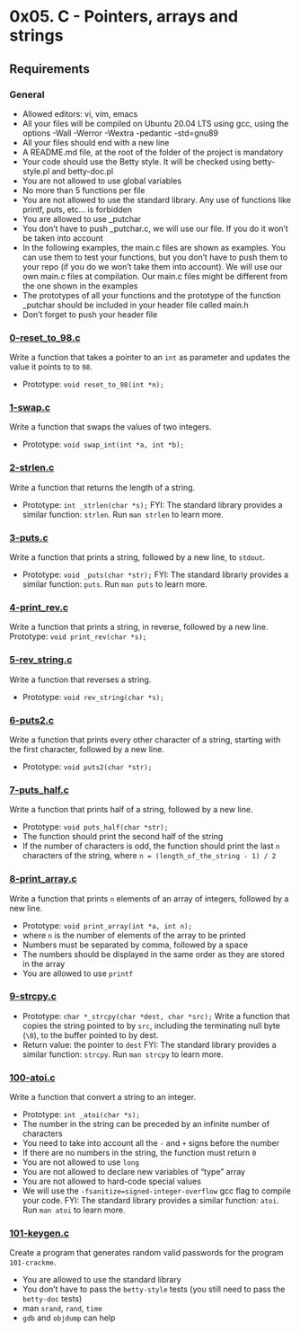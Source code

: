 # 0x05. C - Pointers, arrays and strings

## Requirements
### General

* Allowed editors: vi, vim, emacs
* All your files will be compiled on Ubuntu 20.04 LTS using gcc, using the options -Wall -Werror -Wextra -pedantic -std=gnu89
* All your files should end with a new line
* A README.md file, at the root of the folder of the project is mandatory
* Your code should use the Betty style. It will be checked using betty-style.pl and betty-doc.pl
* You are not allowed to use global variables
* No more than 5 functions per file
* You are not allowed to use the standard library. Any use of functions like printf, puts, etc… is forbidden
* You are allowed to use _putchar
* You don’t have to push _putchar.c, we will use our file. If you do it won’t be taken into account
* In the following examples, the main.c files are shown as examples. You can use them to test your functions, but you don’t have to push them to your repo (if you do we won’t take them into account). We will use our own main.c files at compilation. Our main.c files might be different from the one shown in the examples
* The prototypes of all your functions and the prototype of the function _putchar should be included in your header file called main.h
* Don’t forget to push your header file

### [0-reset_to_98.c](0-reset_to_98.c)
Write a function that takes a pointer to an `int` as parameter and updates the value it points to to `98`.
* Prototype: `void reset_to_98(int *n);`

### [1-swap.c](1-swap.c)
Write a function that swaps the values of two integers.
* Prototype: `void swap_int(int *a, int *b);`

### [2-strlen.c](2-strlen.c)
Write a function that returns the length of a string.
* Prototype: `int _strlen(char *s);`
FYI: The standard library provides a similar function: `strlen`. Run `man strlen` to learn more.

### [3-puts.c](3-puts.c)
Write a function that prints a string, followed by a new line, to `stdout`.
* Prototype: `void _puts(char *str);`
FYI: The standard librariy provides a similar function: `puts`. Run `man puts` to learn more.

### [4-print_rev.c](4-print_rev.c)
Write a function that prints a string, in reverse, followed by a new line.
Prototype: `void print_rev(char *s);`

### [5-rev_string.c](5-rev_string.c)
Write a function that reverses a string.
* Prototype: `void rev_string(char *s);`

### [6-puts2.c](6-puts2.c)
Write a function that prints every other character of a string, starting with the first character, followed by a new line.
* Prototype: `void puts2(char *str);`

### [7-puts_half.c](7-puts_half.c)
Write a function that prints half of a string, followed by a new line.
* Prototype: `void puts_half(char *str);`
* The function should print the second half of the string
* If the number of characters is odd, the function should print the last `n` characters of the string, where `n = (length_of_the_string - 1) / 2`

### [8-print_array.c](8-print_array.c)
Write a function that prints `n` elements of an array of integers, followed by a new line.
* Prototype: `void print_array(int *a, int n);`
* where `n` is the number of elements of the array to be printed
* Numbers must be separated by comma, followed by a space
* The numbers should be displayed in the same order as they are stored in the array
* You are allowed to use `printf`

### [9-strcpy.c](9-strcpy.c)
* Prototype: `char *_strcpy(char *dest, char *src);`
Write a function that copies the string pointed to by `src`, including the terminating null byte (`\0`), to the buffer pointed to by dest.
* Return value: the pointer to `dest`
FYI: The standard library provides a similar function: `strcpy`. Run `man strcpy` to learn more.

### [100-atoi.c](100-atoi.c)
Write a function that convert a string to an integer.
* Prototype: `int _atoi(char *s);`
* The number in the string can be preceded by an infinite number of characters
* You need to take into account all the `-` and `+` signs before the number
* If there are no numbers in the string, the function must return `0`
* You are not allowed to use `long`
* You are not allowed to declare new variables of “type” array
* You are not allowed to hard-code special values
* We will use the `-fsanitize=signed-integer-overflow` gcc flag to compile your code.
FYI: The standard library provides a similar function: `atoi`. Run `man atoi` to learn more.

### [101-keygen.c](101-keygen.c)
Create a program that generates random valid passwords for the program `101-crackme`.
* You are allowed to use the standard library
* You don’t have to pass the `betty-style` tests (you still need to pass the `betty-doc` tests)
* man `srand`, `rand`, `time`
* `gdb` and `objdump` can help
